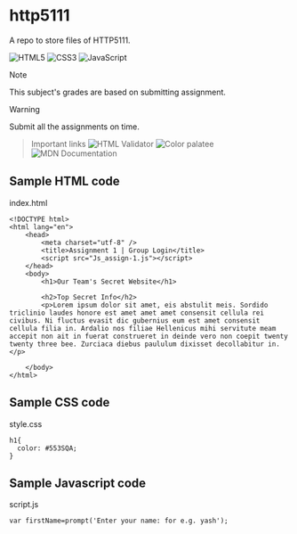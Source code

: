 # http5111
A repo to store files of HTTP5111.

![HTML5](https://img.shields.io/badge/html5-%23E34F26.svg?style=for-the-badge&logo=html5&logoColor=white)
![CSS3](https://img.shields.io/badge/css3-%231572B6.svg?style=for-the-badge&logo=css3&logoColor=white)
![JavaScript](https://img.shields.io/badge/javascript-%23323330.svg?style=for-the-badge&logo=javascript&logoColor=%23F7DF1E)


> [!Note]
This subject's grades are based on submitting assignment.

> [!Warning]
Submit all the assignments on time.

> Important links
> ![HTML Validator](https://validator.w3.org/)
> ![Color palatee](https://coolors.co/)
> ![MDN Documentation](https://developer.mozilla.org/en-US/docs/Web)

## Sample HTML code

index.html
```
<!DOCTYPE html>
<html lang="en">
	<head>
		<meta charset="utf-8" />
		<title>Assignment 1 | Group Login</title>
		<script src="Js_assign-1.js"></script>
	</head>
	<body>
		<h1>Our Team's Secret Website</h1>

		<h2>Top Secret Info</h2>
		<p>Lorem ipsum dolor sit amet, eis abstulit meis. Sordido triclinio laudes honore est amet amet amet consensit cellula rei civibus. Ni fluctus evasit dic gubernius eum est amet consensit cellula filia in. Ardalio nos filiae Hellenicus mihi servitute meam accepit non ait in fuerat construeret in deinde vero non coepit twenty twenty three bee. Zurciaca diebus paululum dixisset decollabitur in.</p>

	</body>
</html>

```

## Sample CSS code

style.css
```
h1{
  color: #553SQA;
}
```

## Sample Javascript code

script.js
```
var firstName=prompt('Enter your name: for e.g. yash');

```

